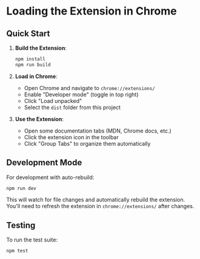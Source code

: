 # Loading the Extension in Chrome

## Quick Start

1. **Build the Extension**:
   ```bash
   npm install
   npm run build
   ```

2. **Load in Chrome**:
   - Open Chrome and navigate to `chrome://extensions/`
   - Enable "Developer mode" (toggle in top right)
   - Click "Load unpacked"
   - Select the `dist` folder from this project

3. **Use the Extension**:
   - Open some documentation tabs (MDN, Chrome docs, etc.)
   - Click the extension icon in the toolbar
   - Click "Group Tabs" to organize them automatically

## Development Mode

For development with auto-rebuild:
```bash
npm run dev
```

This will watch for file changes and automatically rebuild the extension. You'll need to refresh the extension in `chrome://extensions/` after changes.

## Testing

To run the test suite:
```bash
npm test
```
